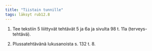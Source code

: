 ```yaml
---
title: "Tiistain tunnille"
tags: läksyt rub12.8
---
```


1. Tee tekstiin 5 liiittyvät tehtävät 5 ja 6a ja sivulta 98 t. 11a (terveys-tehtävä).

2. Plussatehtävänä lukusanoista s. 132 t. 8.
